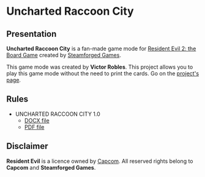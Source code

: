 # Uncharted Raccoon City

## Presentation
**Uncharted Raccoon City** is a fan-made game mode for [Resident Evil 2: the Board Game](https://steamforged.com/resident-evil-2-the-board-game) created by [Steamforged Games](https://steamforged.com/).

This game mode was created by **Victor Robles**.
This project allows you to play this game mode without the need to print the cards.
Go on the [project's page](https://steve-ve.github.io/URC-Card-drawer/).

## Rules
* UNCHARTED RACCOON CITY 1.0
  * [DOCX file](https://github.com/Steve-VE/URC-Card-drawer/raw/master/doc/UNCHARTED%20RACCOON%20CITY%201.0%20by%20LIZUREN.docx)
  * [PDF file](https://github.com/Steve-VE/URC-Card-drawer/blob/master/doc/UNCHARTED%20RACCOON%20CITY%201.0%20by%20LIZUREN.pdf)

## Disclaimer
**Resident Evil** is a licence owned by [Capcom](http://www.capcom.com/). All reserved rights belong to **Capcom** and **Steamforged Games**.
